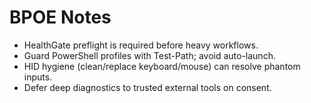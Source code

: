 # BPOE Notes
- HealthGate preflight is required before heavy workflows.
- Guard PowerShell profiles with Test-Path; avoid auto-launch.
- HID hygiene (clean/replace keyboard/mouse) can resolve phantom inputs.
- Defer deep diagnostics to trusted external tools on consent.
